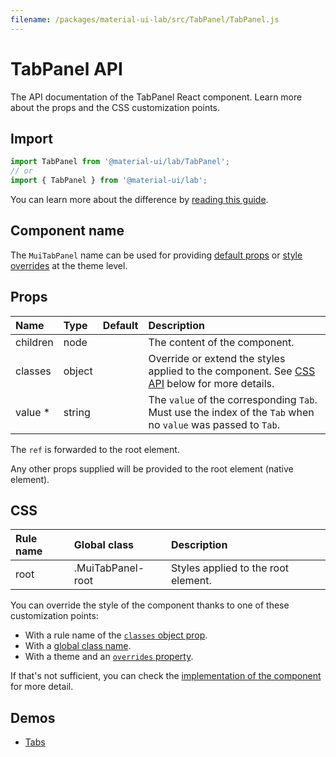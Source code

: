 ```yaml
---
filename: /packages/material-ui-lab/src/TabPanel/TabPanel.js
---
```


<!--- This documentation is automatically generated, do not try to edit it. -->

# TabPanel API

<p class="description">The API documentation of the TabPanel React component. Learn more about the props and the CSS customization points.</p>

## Import

```js
import TabPanel from '@material-ui/lab/TabPanel';
// or
import { TabPanel } from '@material-ui/lab';
```

You can learn more about the difference by [reading this guide](/guides/minimizing-bundle-size/).



## Component name

The `MuiTabPanel` name can be used for providing [default props](/customization/globals/#default-props) or [style overrides](/customization/globals/#css) at the theme level.

## Props

| Name | Type | Default | Description |
|:-----|:-----|:--------|:------------|
| <span class="prop-name">children</span> | <span class="prop-type">node</span> |  | The content of the component. |
| <span class="prop-name">classes</span> | <span class="prop-type">object</span> |  | Override or extend the styles applied to the component. See [CSS API](#css) below for more details. |
| <span class="prop-name required">value&nbsp;*</span> | <span class="prop-type">string</span> |  | The `value` of the corresponding `Tab`. Must use the index of the `Tab` when no `value` was passed to `Tab`. |

The `ref` is forwarded to the root element.

Any other props supplied will be provided to the root element (native element).

## CSS

| Rule name | Global class | Description |
|:-----|:-------------|:------------|
| <span class="prop-name">root</span> | <span class="prop-name">.MuiTabPanel-root</span> | Styles applied to the root element.

You can override the style of the component thanks to one of these customization points:

- With a rule name of the [`classes` object prop](/customization/components/#overriding-styles-with-classes).
- With a [global class name](/customization/components/#overriding-styles-with-global-class-names).
- With a theme and an [`overrides` property](/customization/globals/#css).

If that's not sufficient, you can check the [implementation of the component](https://github.com/mui-org/material-ui/blob/master/packages/material-ui-lab/src/TabPanel/TabPanel.js) for more detail.

## Demos

- [Tabs](/components/tabs/)

